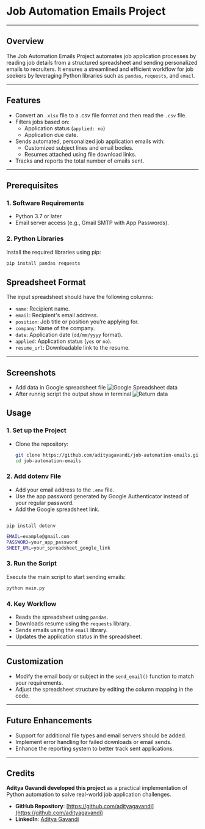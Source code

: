 # Job Automation Emails Project

---

## **Overview**
The Job Automation Emails Project automates job application processes by reading job details from a structured spreadsheet and sending personalized emails to recruiters. It ensures a streamlined and efficient workflow for job seekers by leveraging Python libraries such as `pandas`, `requests`, and `email`.

---

## **Features**
- Convert an `.xlsx` file to a .csv file format and then read the `.csv` file.
- Filters jobs based on:
  - Application status (`applied: no`)
  - Application due date.
- Sends automated, personalized job application emails with:
  - Customized subject lines and email bodies.
  - Resumes attached using file download links.
- Tracks and reports the total number of emails sent.

---

## **Prerequisites**
### 1. **Software Requirements**
- Python 3.7 or later
- Email server access (e.g., Gmail SMTP with App Passwords).

### 2. **Python Libraries**
Install the required libraries using pip:
```bash
pip install pandas requests
```

## **Spreadsheet Format**
The input spreadsheet should have the following columns:
- `name`: Recipient name.
- `email`: Recipient's email address.
- `position`: Job title or position you’re applying for.
- `company`: Name of the company.
- `date`: Application date (`dd/mm/yyyy` format).
- `applied`: Application status (`yes` or `no`).
- `resume_url`: Downloadable link to the resume.

---
## **Screenshots**
- Add data in Google spreadsheet file
![Google Spreadsheet data](https://github.com/user-attachments/assets/411b04c8-9549-494e-93fc-7be2438f85b2)
- After runnig script the output show in terminal
  ![Return data](https://github.com/user-attachments/assets/50aed14f-98fc-48f3-913c-eb786b6ea08a)

  

## **Usage**

### 1. **Set up the Project**
- Clone the repository:
  ```bash
  git clone https://github.com/adityagavandi/job-automation-emails.git
  cd job-automation-emails 
  ```
### **2. Add dotenv File**
- Add your email address to the `.env` file.
- Use the app password generated by Google Authenticator instead of your regular password.
- Add the Google spreadsheet link.
```bash![Screenshot 2024-11-19 130436](https://github.com/user-attachments/assets/e132e5a3-95cf-41ad-aeff-b37eb9cda5d4)

pip install dotenv
```
```bash
EMAIL=example@gmail.com
PASSWORD=your_app_password
SHEET_URL=your_spreadsheet_google_link

```

### 3. **Run the Script**
Execute the main script to start sending emails:
```bash
python main.py
```

### 4. **Key Workflow**
- Reads the spreadsheet using `pandas`.
- Downloads resume using the `requests` library.
- Sends emails using the `email` library.
- Updates the application status in the spreadsheet.

---

## **Customization**
- Modify the email body or subject in the `send_email()` function to match your requirements.
- Adjust the spreadsheet structure by editing the column mapping in the code.

---

## **Future Enhancements**
- Support for additional file types and email servers should be added.
- Implement error handling for failed downloads or email sends.
- Enhance the reporting system to better track sent applications.

---

## **Credits**
**Aditya Gavandi developed this project** as a practical implementation of Python automation to solve real-world job application challenges.

- **GitHub Repository**: [https://github.com/adityagavandi](https://github.com/adityagavandi)  
- **LinkedIn**: [Aditya Gavandi](https://www.linkedin.com/in/adityagavandi)
